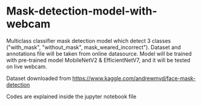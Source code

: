 # Mask-detection-model-with-webcam
Multiclass classifier mask detection model which detect 3 classes ("with_mask", "without_mask", mask_weared_incorrect"). Dataset and annotations file will be taken from online datasource. Model will be trained with pre-trained model MobileNetV2 & EfficientNetV7, and it will be tested on live webcam.


Dataset downloaded from https://www.kaggle.com/andrewmvd/face-mask-detection

Codes are explained inside the jupyter notebook file
